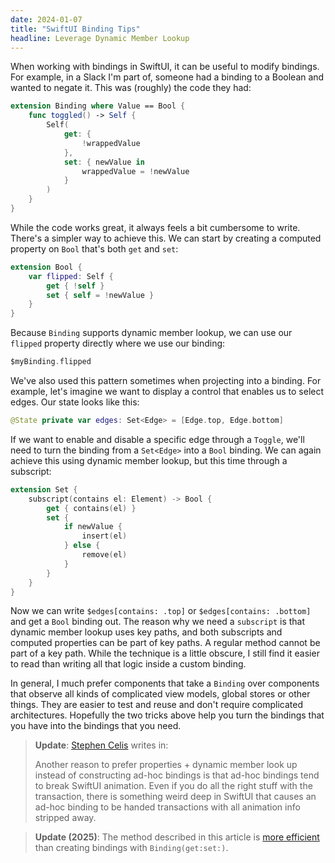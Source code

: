 ```yaml
---
date: 2024-01-07
title: "SwiftUI Binding Tips"
headline: Leverage Dynamic Member Lookup
---
```


When working with bindings in SwiftUI, it can be useful to modify bindings. For example, in a Slack I'm part of, someone had a binding to a Boolean and wanted to negate it. This was (roughly) the code they had:

```swift
extension Binding where Value == Bool {
    func toggled() -> Self {
        Self(
            get: {
                !wrappedValue
            },
            set: { newValue in
                wrappedValue = !newValue
            }
        )
    }
}
```

While the code works great, it always feels a bit cumbersome to write. There's a simpler way to achieve this. We can start by creating a computed property on `Bool` that's both `get` and `set`:

```swift
extension Bool {
    var flipped: Self {
        get { !self }
        set { self = !newValue }
    }
}
```

Because `Binding` supports dynamic member lookup, we can use our `flipped` property directly where we use our binding:

```swift
$myBinding.flipped
```

We've also used this pattern sometimes when projecting into a binding. For example, let's imagine we want to display a control that enables us to select edges. Our state looks like this:

```swift
@State private var edges: Set<Edge> = [Edge.top, Edge.bottom]
```

If we want to enable and disable a specific edge through a `Toggle`, we'll need to turn the binding from a `Set<Edge>` into a `Bool` binding. We can again achieve this using dynamic member lookup, but this time through a subscript:

```swift
extension Set {
    subscript(contains el: Element) -> Bool {
        get { contains(el) }
        set {
            if newValue {
                insert(el)
            } else {
                remove(el)
            }
        }
    }
}
```

Now we can write `$edges[contains: .top]` or `$edges[contains: .bottom]` and get a `Bool` binding out. The reason why we need a `subscript` is that dynamic member lookup uses key paths, and both subscripts and computed properties can be part of key paths. A regular method cannot be part of a key path. While the technique is a little obscure, I still find it easier to read than writing all that logic inside a custom binding.

In general, I much prefer components that take a `Binding` over components that observe all kinds of complicated view models, global stores or other things. They are easier to test and reuse and don't require complicated architectures. Hopefully the two tricks above help you turn the bindings that you have into the bindings that you need.

> **Update**: [Stephen Celis](https://hachyderm.io/@stephencelis) writes in:
>
> Another reason to prefer properties + dynamic member look up instead of constructing ad-hoc bindings is that ad-hoc bindings tend to break SwiftUI animation. Even if you do all the right stuff with the transaction, there is something weird deep in SwiftUI that causes an ad-hoc binding to be handed transactions with all animation info stripped away.

> **Update (2025)**: The method described in this article is [more efficient](/post/binding-with-get-set/) than creating bindings with `Binding(get:set:)`.

